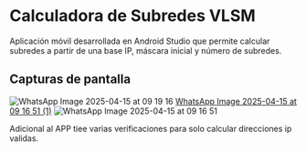 # **Calculadora de Subredes VLSM**

Aplicación móvil desarrollada en Android Studio que permite calcular subredes a partir de una base IP, máscara inicial y número de subredes.

## **Capturas de pantalla**


![WhatsApp Image 2025-04-15 at 09 19 16](https://github.com/user-attachments/assets/15225510-858b-4269-bfb3-ee9dc15997c6)
[WhatsApp Image 2025-04-15 at 09 16 51 (1)](https://github.com/user-attachments/assets/32b42faa-7adc-41f6-bc1c-f70a90cf1c7c)
![WhatsApp Image 2025-04-15 at 09 16 51](https://github.com/user-attachments/assets/2d23a2be-2ca2-418d-a469-a4da519903ea)

Adicional al APP tiee varias verificaciones para solo calcular direcciones ip validas.

